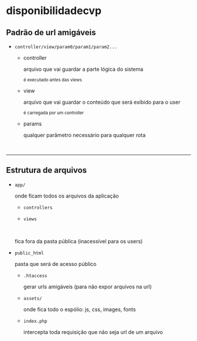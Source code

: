 # disponibilidadecvp

## Padrão de url amigáveis

- `controller/view/param0/param1/param2...`

  - controller

    arquivo que vai guardar a parte lógica do sistema

    <small>é executado antes das views</small>

  - view

    arquivo que vai guardar o conteúdo que será exibido para o user

    <small>é carregada por um controller</small>

  - params

    qualquer parâmetro necessário para qualquer rota

    <br>

---

## Estrutura de arquivos

- `app/`

  onde ficam todos os arquivos da aplicação

  - `controllers`
  - `views`

    <br>

  fica fora da pasta pública (inacessível para os users)

- `public_html`

  pasta que será de acesso público

  - `.htaccess`

    gerar urls amigáveis (para não expor arquivos na url)

  - `assets/`

    onde fica todo o espólio: js, css, images, fonts

  - `index.php`

    intercepta toda requisição que não seja url de um arquivo
